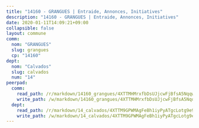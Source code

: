 ```yaml
---
title: "14160 - GRANGUES | Entraide, Annonces, Initiatives"
description: "14160 - GRANGUES | Entraide, Annonces, Initiatives"
date: 2020-01-11T14:09:21+09:00
collapsible: false
layout: commune
comm:
  nom: "GRANGUES"
  slug: grangues
  cp: "14160"
dept:
  nom: "Calvados"
  slug: calvados
  num: "14"
peerpad:
  comm:
    read_path: /r/markdown/14160_grangues/4XTTMHMrxfbDsUJjcwFjBfsA5NqqwWmVWjcWDBVa3U6ojJZrr
    write_path: /w/markdown/14160_grangues/4XTTMHMrxfbDsUJjcwFjBfsA5NqqwWmVWjcWDBVa3U6ojJZrr-K3TgV7zUDLEgvZSyft4ifDs5GjKgQJWDCmyQ2gHykN1fvJDDYG891PjeyuCsN1LDteUNEXHb5U1TazBfRn7RhffjE1CZxQH1eYkcvWkVQQVnb6foAYT5ncVihUk9ZpqWECi3NMa2
  dept:
    read_path: /r/markdown/14_calvados/4XTTM9GPWMAgFeBh1iyPyATgcLotg9e9APJpQBEyY3RZiUwJ6
    write_path: /w/markdown/14_calvados/4XTTM9GPWMAgFeBh1iyPyATgcLotg9e9APJpQBEyY3RZiUwJ6-K3TgUXWJAT2cYJ9ZstQphkkm2za8um5GwwXsivqaDFTgbhMDcHaRXnT3h69szAqCyvWcFfDim5fkwc6CXdUtyvPpirbD1TPAb6xCxpPN6dR3zzDRe29YehQYbhZdjvZYkgztJYvi
---
```



